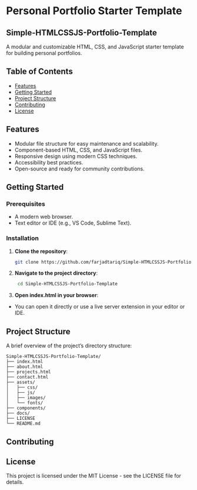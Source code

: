 # Personal Portfolio Starter Template
## Simple-HTMLCSSJS-Portfolio-Template

A modular and customizable HTML, CSS, and JavaScript starter template for building personal portfolios.

## **Table of Contents**

- [Features](#features)
- [Getting Started](#getting-started)
- [Project Structure](#project-structure)
- [Contributing](#contributing)
- [License](#license)

## **Features**

- Modular file structure for easy maintenance and scalability.
- Component-based HTML, CSS, and JavaScript files.
- Responsive design using modern CSS techniques.
- Accessibility best practices.
- Open-source and ready for community contributions.

## **Getting Started**

### **Prerequisites**

- A modern web browser.
- Text editor or IDE (e.g., VS Code, Sublime Text).

### **Installation**

1. **Clone the repository**:

   ```bash
   git clone https://github.com/farjadtariq/Simple-HTMLCSSJS-Portfolio-Template
   ```

2. **Navigate to the project directory**:

   ```bash
    cd Simple-HTMLCSSJS-Portfolio-Template
    ```

3. **Open index.html in your browser**:

- You can open it directly or use a live server extension in your editor or IDE.

## **Project Structure**

A brief overview of the project’s directory structure:

    Simple-HTMLCSSJS-Portfolio-Template/
    ├── index.html
    ├── about.html
    ├── projects.html
    ├── contact.html
    ├── assets/
    │   ├── css/
    │   ├── js/
    │   ├── images/
    │   └── fonts/
    ├── components/
    ├── docs/
    ├── LICENSE
    └── README.md

## **Contributing**

## **License**

This project is licensed under the MIT License - see the LICENSE file for details.